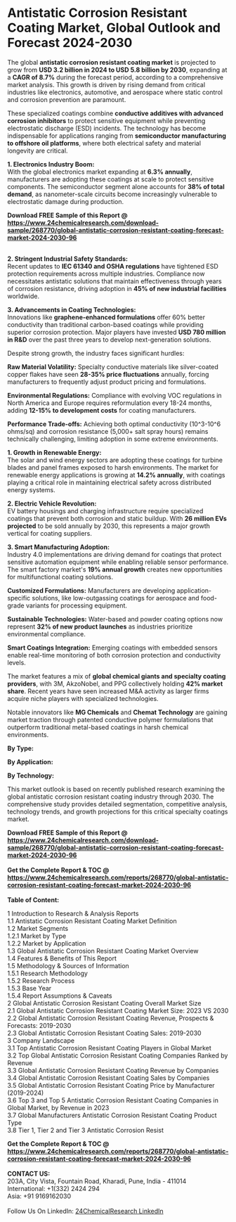 <h1>Antistatic Corrosion Resistant Coating Market, Global Outlook and Forecast 2024-2030</h1><p>The global <strong>antistatic corrosion resistant coating market</strong> is projected to grow from <strong>USD 3.2 billion in 2024 to USD 5.8 billion by 2030</strong>, expanding at a <strong>CAGR of 8.7%</strong> during the forecast period, according to a comprehensive market analysis. This growth is driven by rising demand from critical industries like electronics, automotive, and aerospace where static control and corrosion prevention are paramount.</p><p>These specialized coatings combine <strong>conductive additives with advanced corrosion inhibitors</strong> to protect sensitive equipment while preventing electrostatic discharge (ESD) incidents. The technology has become indispensable for applications ranging from <strong>semiconductor manufacturing to offshore oil platforms</strong>, where both electrical safety and material longevity are critical.</p><p><strong>1. Electronics Industry Boom:</strong><br>
With the global electronics market expanding at <strong>6.3% annually</strong>, manufacturers are adopting these coatings at scale to protect sensitive components. The semiconductor segment alone accounts for <strong>38% of total demand</strong>, as nanometer-scale circuits become increasingly vulnerable to electrostatic damage during production.</p><div><b>Download FREE Sample of this Report @ 
            <a href="https://www.24chemicalresearch.com/download-sample/268770/global-antistatic-corrosion-resistant-coating-forecast-market-2024-2030-96">
            https://www.24chemicalresearch.com/download-sample/268770/global-antistatic-corrosion-resistant-coating-forecast-market-2024-2030-96</a></b></div><br><p><strong>2. Stringent Industrial Safety Standards:</strong><br>
Recent updates to <strong>IEC 61340 and OSHA regulations</strong> have tightened ESD protection requirements across multiple industries. Compliance now necessitates antistatic solutions that maintain effectiveness through years of corrosion resistance, driving adoption in <strong>45% of new industrial facilities</strong> worldwide.</p><p><strong>3. Advancements in Coating Technologies:</strong><br>
Innovations like <strong>graphene-enhanced formulations</strong> offer 60% better conductivity than traditional carbon-based coatings while providing superior corrosion protection. Major players have invested <strong>USD 780 million in R&amp;D</strong> over the past three years to develop next-generation solutions.</p><p>Despite strong growth, the industry faces significant hurdles:</p><p><strong>Raw Material Volatility:</strong> Specialty conductive materials like silver-coated copper flakes have seen <strong>28-35% price fluctuations</strong> annually, forcing manufacturers to frequently adjust product pricing and formulations.</p><p><strong>Environmental Regulations:</strong> Compliance with evolving VOC regulations in North America and Europe requires reformulation every 18-24 months, adding <strong>12-15% to development costs</strong> for coating manufacturers.</p><p><strong>Performance Trade-offs:</strong> Achieving both optimal conductivity (10^3-10^6 ohms/sq) and corrosion resistance (5,000+ salt spray hours) remains technically challenging, limiting adoption in some extreme environments.</p><p><strong>1. Growth in Renewable Energy:</strong><br>
The solar and wind energy sectors are adopting these coatings for turbine blades and panel frames exposed to harsh environments. The market for renewable energy applications is growing at <strong>14.2% annually</strong>, with coatings playing a critical role in maintaining electrical safety across distributed energy systems.</p><p><strong>2. Electric Vehicle Revolution:</strong><br>
EV battery housings and charging infrastructure require specialized coatings that prevent both corrosion and static buildup. With <strong>26 million EVs projected</strong> to be sold annually by 2030, this represents a major growth vertical for coating suppliers.</p><p><strong>3. Smart Manufacturing Adoption:</strong><br>
Industry 4.0 implementations are driving demand for coatings that protect sensitive automation equipment while enabling reliable sensor performance. The smart factory market's <strong>19% annual growth</strong> creates new opportunities for multifunctional coating solutions.</p><p><strong>Customized Formulations:</strong> Manufacturers are developing application-specific solutions, like low-outgassing coatings for aerospace and food-grade variants for processing equipment.</p><p><strong>Sustainable Technologies:</strong> Water-based and powder coating options now represent <strong>32% of new product launches</strong> as industries prioritize environmental compliance.</p><p><strong>Smart Coatings Integration:</strong> Emerging coatings with embedded sensors enable real-time monitoring of both corrosion protection and conductivity levels.</p><p>The market features a mix of <strong>global chemical giants and specialty coating providers</strong>, with 3M, AkzoNobel, and PPG collectively holding <strong>42% market share</strong>. Recent years have seen increased M&amp;A activity as larger firms acquire niche players with specialized technologies.</p><p>Notable innovators like <strong>MG Chemicals</strong> and <strong>Chemat Technology</strong> are gaining market traction through patented conductive polymer formulations that outperform traditional metal-based coatings in harsh chemical environments.</p><p><strong>By Type:</strong></p><p><strong>By Application:</strong></p><p><strong>By Technology:</strong></p><p>This market outlook is based on recently published research examining the global antistatic corrosion resistant coating industry through 2030. The comprehensive study provides detailed segmentation, competitive analysis, technology trends, and growth projections for this critical specialty coatings market.</p><div><b>Download FREE Sample of this Report @ 
            <a href="https://www.24chemicalresearch.com/download-sample/268770/global-antistatic-corrosion-resistant-coating-forecast-market-2024-2030-96">
            https://www.24chemicalresearch.com/download-sample/268770/global-antistatic-corrosion-resistant-coating-forecast-market-2024-2030-96</a></b></div><br><div><b>Get the Complete Report & TOC @ 
            <a href="https://www.24chemicalresearch.com/reports/268770/global-antistatic-corrosion-resistant-coating-forecast-market-2024-2030-96">
            https://www.24chemicalresearch.com/reports/268770/global-antistatic-corrosion-resistant-coating-forecast-market-2024-2030-96</a></b></div><br>
            <b>Table of Content:</b><p>1 Introduction to Research & Analysis Reports<br />
    1.1 Antistatic Corrosion Resistant Coating Market Definition<br />
    1.2 Market Segments<br />
        1.2.1 Market by Type<br />
        1.2.2 Market by Application<br />
    1.3 Global Antistatic Corrosion Resistant Coating Market Overview<br />
    1.4 Features & Benefits of This Report<br />
    1.5 Methodology & Sources of Information<br />
        1.5.1 Research Methodology<br />
        1.5.2 Research Process<br />
        1.5.3 Base Year<br />
        1.5.4 Report Assumptions & Caveats<br />
2 Global Antistatic Corrosion Resistant Coating Overall Market Size<br />
    2.1 Global Antistatic Corrosion Resistant Coating Market Size: 2023 VS 2030<br />
    2.2 Global Antistatic Corrosion Resistant Coating Revenue, Prospects & Forecasts: 2019-2030<br />
    2.3 Global Antistatic Corrosion Resistant Coating Sales: 2019-2030<br />
3 Company Landscape<br />
    3.1 Top Antistatic Corrosion Resistant Coating Players in Global Market<br />
    3.2 Top Global Antistatic Corrosion Resistant Coating Companies Ranked by Revenue<br />
    3.3 Global Antistatic Corrosion Resistant Coating Revenue by Companies<br />
    3.4 Global Antistatic Corrosion Resistant Coating Sales by Companies<br />
    3.5 Global Antistatic Corrosion Resistant Coating Price by Manufacturer (2019-2024)<br />
    3.6 Top 3 and Top 5 Antistatic Corrosion Resistant Coating Companies in Global Market, by Revenue in 2023<br />
    3.7 Global Manufacturers Antistatic Corrosion Resistant Coating Product Type<br />
    3.8 Tier 1, Tier 2 and Tier 3 Antistatic Corrosion Resist</p><div><b>Get the Complete Report & TOC @ 
            <a href="https://www.24chemicalresearch.com/reports/268770/global-antistatic-corrosion-resistant-coating-forecast-market-2024-2030-96">
            https://www.24chemicalresearch.com/reports/268770/global-antistatic-corrosion-resistant-coating-forecast-market-2024-2030-96</a></b></div><br><b>CONTACT US:</b><br>
            203A, City Vista, Fountain Road, Kharadi, Pune, India - 411014<br>
            International: +1(332) 2424 294<br>
            Asia: +91 9169162030 <br><br>
            Follow Us On LinkedIn: <a href="https://www.linkedin.com/company/24chemicalresearch/">24ChemicalResearch LinkedIn</a>
